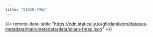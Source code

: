 ```yaml
---
title: "SINAN-FMAC"
---
```


{{< remote-data-table "https://cdn.statically.io/gh/dankkom/datasus-metadata/main/metadata/data/sinan-fmac.json" >}}
